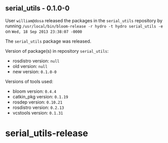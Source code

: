 ## serial_utils - 0.1.0-0

User `william@dosa` released the packages in the `serial_utils` repository by running `/usr/local/bin/bloom-release -r hydro -t hydro serial_utils -e` on `Wed, 18 Sep 2013 23:38:07 -0000`

The `serial_utils` package was released.

Version of package(s) in repository `serial_utils`:
- rosdistro version: `null`
- old version: `null`
- new version: `0.1.0-0`

Versions of tools used:
- bloom version: `0.4.4`
- catkin_pkg version: `0.1.19`
- rosdep version: `0.10.21`
- rosdistro version: `0.2.13`
- vcstools version: `0.1.31`


serial_utils-release
====================
